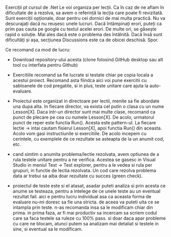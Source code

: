 Exerciții pt cursul de .Net
Le voi organiza per lecții. Ca în caz de ne aflam în dificultate de a rezolva, sa avem o referință la lecția care poate fi revizitată.
Sunt exerciții opționale, doar pentru cei dornici de mai multa practică. 
Nu va descurajați dacă nu reușesc unele lucruri.
Dacă întâmpinați erori, puteți ca prim pas cauta pe google cu textul acelei erori. De multe ori, se găsește rapid o soluție. Mai ales dacă este o problema des întâlnită.
Dacă însă sunt dificultăți și așa, secțiunea Discussions este ca de obicei deschisă.
Spor.

Ce recomand ca mod de lucru: 
- Download repository-ului acesta (clone folosind GitHub desktop sau alt tool cu interfata pentru Github) 
- Exercitiile recomand sa fie lucrate si testate chiar pe copia locala a acestui proiect. 
Recomand asta fiindca aici voi pune exercitii cu sabloanele de cod pregatite, si in plus, teste unitare care ajuta la auto-evaluare. 

- Proiectul este organizat in directoare per lectii, menite sa fie abordate una dupa alta. 
In fiecare director, va exista cel putin o clasa cu un nume Lesson[X]. Daca intr-un director sunt mai multe clase, recomand ca punct de plecare pe cea cu numele Lesson[X].
De acolo, urmatorul punct de reper este functia Run(). Acesta este pattern-ul. La fiecare lectie -> intai cautam fisierul Lesson[X], apoi functia Run() din aceasta. 
Acolo vom gasi instructiunile si exercitiile. De acolo incepem cu cerintele, cu exemplele de ce rezultate se asteapta de la un anumit cod, etc.

- cand simtim o anumita problema/lectie rezolvata, avem optiunea de a rula testele unitare pentru a ne verifica. Acestea se gasesc in Visual Studio in  meniul Test -> Test explorer, pentru a le vedea si rula per grupuri, in functie de lectia rezolvata. Un cod care rezolva problema data ar trebui sa aiba doar rezultate cu succes (green check).

- proiectul de teste este si el atasat, asadar puteti analiza si prin acesta ce anume se testeaza, pentru a intelege de ce unele teste au un eventual rezultat fail. aici e pentru lucru individual asa ca aceasta forma de evaluare nu-mi doresc sa fie una stricta. de aceea va puteti uita ce se intampla prin teste. n-as recomanda insa sa le modificam chiar din prima. in prima faza, ar fi mai productiv sa incercam sa scriem codul care sa faca testele sa ruleze cu 100% pass. si doar daca apar probleme cu care ne blocam, atunci putem sa analizam mai detaliat si testele in sine, si eventual sa le modificam. 
